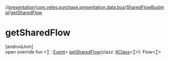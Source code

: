 //[presentation](../../../index.md)/[com.veles.purchase.presentation.data.bus](../index.md)/[SharedFlowBusImpl](index.md)/[getSharedFlow](get-shared-flow.md)

# getSharedFlow

[androidJvm]\
open override fun &lt;[T](get-shared-flow.md) : [Event](../-event/index.md)&gt; [getSharedFlow](get-shared-flow.md)(clazz: [KClass](https://kotlinlang.org/api/latest/jvm/stdlib/kotlin.reflect/-k-class/index.html)&lt;[T](get-shared-flow.md)&gt;): Flow&lt;[T](get-shared-flow.md)&gt;
